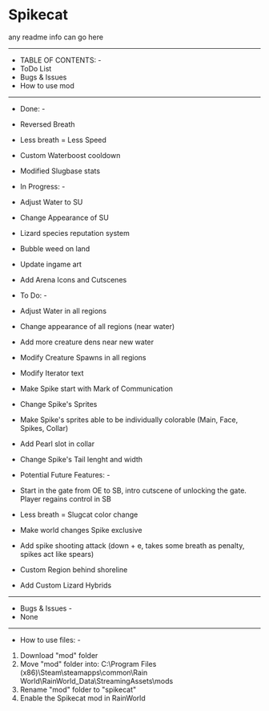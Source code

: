 # Spikecat
any readme info can go here

----------------------
- TABLE OF CONTENTS: -
- ToDo List
- Bugs & Issues
- How to use mod
----------------------

- Done: -
- Reversed Breath
- Less breath = Less Speed
- Custom Waterboost cooldown
- Modified Slugbase stats


- In Progress: -
- Adjust Water to SU
- Change Appearance of SU
- Lizard species reputation system
- Bubble weed on land
- Update ingame art
- Add Arena Icons and Cutscenes

- To Do: -
- Adjust Water in all regions
- Change appearance of all regions (near water)
- Add more creature dens near new water
- Modify Creature Spawns in all regions
- Modify Iterator text
- Make Spike start with Mark of Communication
- Change Spike's Sprites
- Make Spike's sprites able to be individually colorable (Main, Face, Spikes, Collar)
- Add Pearl slot in collar
- Change Spike's Tail lenght and width


- Potential Future Features: -
- Start in the gate from OE to SB, intro cutscene of unlocking the gate. Player regains control in SB
- Less breath = Slugcat color change
- Make world changes Spike exclusive
- Add spike shooting attack (down + e, takes some breath as penalty, spikes act like spears)
- Custom Region behind shoreline
- Add Custom Lizard Hybrids

-------------------------------------

- Bugs & Issues -
- None

-------------------------------------

- How to use files: -
1) Download "mod" folder
2) Move "mod" folder into: C:\Program Files (x86)\Steam\steamapps\common\Rain World\RainWorld_Data\StreamingAssets\mods
3) Rename "mod" folder to "spikecat"
4) Enable the Spikecat mod in RainWorld
